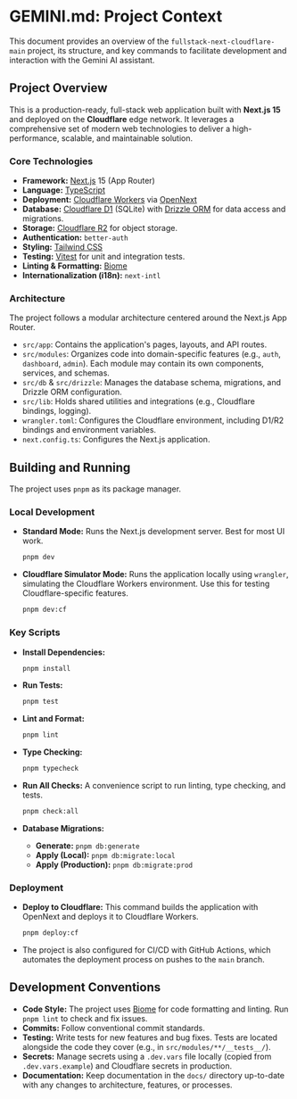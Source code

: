 # GEMINI.md: Project Context

This document provides an overview of the `fullstack-next-cloudflare-main` project, its structure, and key commands to facilitate development and interaction with the Gemini AI assistant.

## Project Overview

This is a production-ready, full-stack web application built with **Next.js 15** and deployed on the **Cloudflare** edge network. It leverages a comprehensive set of modern web technologies to deliver a high-performance, scalable, and maintainable solution.

### Core Technologies
- **Framework:** [Next.js](https://nextjs.org/) 15 (App Router)
- **Language:** [TypeScript](https://www.typescriptlang.org/)
- **Deployment:** [Cloudflare Workers](https://workers.cloudflare.com/) via [OpenNext](https://opennext.js.org/)
- **Database:** [Cloudflare D1](https://developers.cloudflare.com/d1/) (SQLite) with [Drizzle ORM](https://orm.drizzle.team/) for data access and migrations.
- **Storage:** [Cloudflare R2](https://developers.cloudflare.com/r2/) for object storage.
- **Authentication:** `better-auth`
- **Styling:** [Tailwind CSS](https://tailwindcss.com/)
- **Testing:** [Vitest](https://vitest.dev/) for unit and integration tests.
- **Linting & Formatting:** [Biome](https://biomejs.dev/)
- **Internationalization (i18n):** `next-intl`

### Architecture
The project follows a modular architecture centered around the Next.js App Router.

- `src/app`: Contains the application's pages, layouts, and API routes.
- `src/modules`: Organizes code into domain-specific features (e.g., `auth`, `dashboard`, `admin`). Each module may contain its own components, services, and schemas.
- `src/db` & `src/drizzle`: Manages the database schema, migrations, and Drizzle ORM configuration.
- `src/lib`: Holds shared utilities and integrations (e.g., Cloudflare bindings, logging).
- `wrangler.toml`: Configures the Cloudflare environment, including D1/R2 bindings and environment variables.
- `next.config.ts`: Configures the Next.js application.

## Building and Running

The project uses `pnpm` as its package manager.

### Local Development

- **Standard Mode:** Runs the Next.js development server. Best for most UI work.
  ```bash
  pnpm dev
  ```

- **Cloudflare Simulator Mode:** Runs the application locally using `wrangler`, simulating the Cloudflare Workers environment. Use this for testing Cloudflare-specific features.
  ```bash
  pnpm dev:cf
  ```

### Key Scripts

- **Install Dependencies:**
  ```bash
  pnpm install
  ```

- **Run Tests:**
  ```bash
  pnpm test
  ```

- **Lint and Format:**
  ```bash
  pnpm lint
  ```

- **Type Checking:**
  ```bash
  pnpm typecheck
  ```

- **Run All Checks:** A convenience script to run linting, type checking, and tests.
  ```bash
  pnpm check:all
  ```

- **Database Migrations:**
  - **Generate:** `pnpm db:generate`
  - **Apply (Local):** `pnpm db:migrate:local`
  - **Apply (Production):** `pnpm db:migrate:prod`

### Deployment

- **Deploy to Cloudflare:** This command builds the application with OpenNext and deploys it to Cloudflare Workers.
  ```bash
  pnpm deploy:cf
  ```
- The project is also configured for CI/CD with GitHub Actions, which automates the deployment process on pushes to the `main` branch.

## Development Conventions

- **Code Style:** The project uses [Biome](https://biomejs.dev/) for code formatting and linting. Run `pnpm lint` to check and fix issues.
- **Commits:** Follow conventional commit standards.
- **Testing:** Write tests for new features and bug fixes. Tests are located alongside the code they cover (e.g., in `src/modules/**/__tests__/`).
- **Secrets:** Manage secrets using a `.dev.vars` file locally (copied from `.dev.vars.example`) and Cloudflare secrets in production.
- **Documentation:** Keep documentation in the `docs/` directory up-to-date with any changes to architecture, features, or processes.
